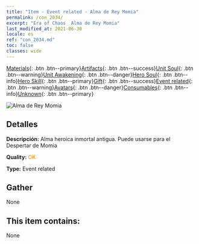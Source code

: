 ```yaml
---
title: "Item - Event related - Alma de Rey Momia"
permalink: /con_2034/
excerpt: "Era of Chaos  Alma de Rey Momia"
last_modified_at: 2021-06-30
locale: es
ref: "con_2034.md"
toc: false
classes: wide
---
```

 [Materials](/ItemsES/){: .btn .btn--primary}[Artifacts](/ItemsES/Artifacts/){: .btn .btn--success}[Unit Soul](/ItemsES/UnitSoul/){: .btn .btn--warning}[Unit Awakening](/ItemsES/UnitAwakening/){: .btn .btn--danger}[Hero Soul](/ItemsES/HeroSoul/){: .btn .btn--info}[Hero Skill](/ItemsES/HeroSkill/){: .btn .btn--primary}[Gift](/ItemsES/Gift/){: .btn .btn--success}[Event related](/ItemsES/Events/){: .btn .btn--warning}[Avatars](/ItemsES/Avatars/){: .btn .btn--danger}[Consumables](/ItemsES/Consumables/){: .btn .btn--info}[Unknown](/ItemsES/Unknown/){: .btn .btn--primary}

 ![Alma de Rey Momia](/images/t/juexing_308.jpg)

## Detalles
 **Descripción:** Alma heroica inmortal antigua. Puede usarse para el Despertar de Momia

 **Quality:** <span style="color: #FF8C00">OK</span>

 **Type:** Event related

## Gather

  None

## This item contains:

  None

